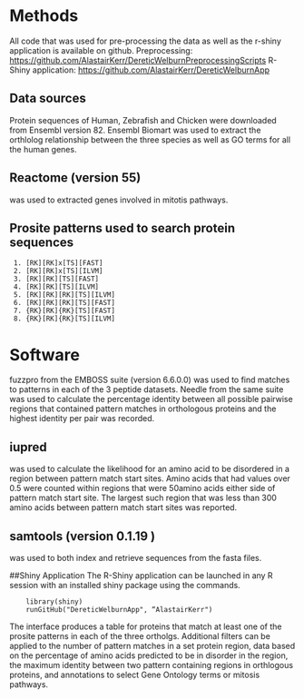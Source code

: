 # Methods

All code that was used for pre-processing the data as well as the r-shiny application is available on github.
Preprocessing: https://github.com/AlastairKerr/DereticWelburnPreprocessingScripts
R-Shiny application: https://github.com/AlastairKerr/DereticWelburnApp

## Data sources
Protein sequences of Human, Zebrafish and Chicken were downloaded from Ensembl version 82.  Ensembl Biomart was used to extract the orthlolog relationship between the three species as well as GO terms for all the human genes.

## Reactome (version 55)
was used to extracted genes involved in mitotis pathways.

## Prosite patterns used to search protein sequences

```
 1. [RK][RK]x[TS][FAST]
 2. [RK][RK]x[TS][ILVM] 
 3. [RK][RK][TS][FAST]
 4. [RK][RK][TS][ILVM]
 5. [RK][RK][RK][TS][ILVM]
 6. [RK][RK][RK][TS][FAST]
 7. {RK}[RK]{RK}[TS][FAST]
 8. {RK}[RK]{RK}[TS][ILVM]

```

# Software

fuzzpro from the EMBOSS suite (version 6.6.0.0) was used to find matches to patterns in each of the 3 peptide datasets. Needle from the same suite was used to calculate the percentage identity between all possible pairwise regions that contained pattern matches in orthologous proteins and the highest identity per pair was recorded.

## iupred 
was used to calculate the likelihood for an amino acid to be disordered in a region between pattern match start sites.  Amino acids that had values over 0.5 were counted within  regions that were 50amino acids either side of pattern match start site. The largest such region that was less than 300 amino acids between pattern match start sites was reported.

## samtools (version 0.1.19 )
was used to both index and retrieve sequences from the fasta files.

##Shiny Application
The R-Shiny application can be launched in any R session with an installed shiny package using the commands.
```{r}
	library(shiny)
	runGitHub("DereticWelburnApp", “AlastairKerr")
```

The interface produces a table for proteins that match at least one of the prosite patterns in each of the three ortholgs. Additional filters can be applied to the number of pattern matches in a set protein region, data based on the percentage of amino acids predicted to be in disorder in the region, the maximum identity between two pattern containing regions in orthlogous proteins, and annotations to select Gene Ontology terms or mitosis pathways.
